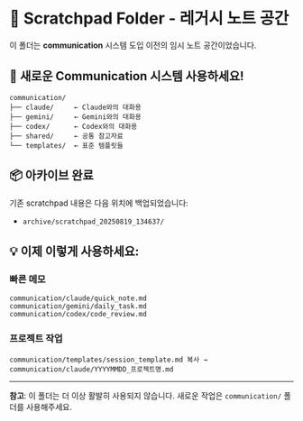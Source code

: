 # 📁 Scratchpad Folder - 레거시 노트 공간

이 폴더는 **communication** 시스템 도입 이전의 임시 노트 공간이었습니다.

## 🚀 새로운 Communication 시스템 사용하세요!

```
communication/
├── claude/     ← Claude와의 대화용  
├── gemini/     ← Gemini와의 대화용
├── codex/      ← Codex와의 대화용
├── shared/     ← 공통 참고자료
└── templates/  ← 표준 템플릿들
```

## 📦 아카이브 완료
기존 scratchpad 내용은 다음 위치에 백업되었습니다:
- `archive/scratchpad_20250819_134637/`

## 💡 이제 이렇게 사용하세요:

### 빠른 메모
```
communication/claude/quick_note.md
communication/gemini/daily_task.md  
communication/codex/code_review.md
```

### 프로젝트 작업
```
communication/templates/session_template.md 복사 → 
communication/claude/YYYYMMDD_프로젝트명.md
```

---
**참고**: 이 폴더는 더 이상 활발히 사용되지 않습니다. 새로운 작업은 `communication/` 폴더를 사용해주세요.